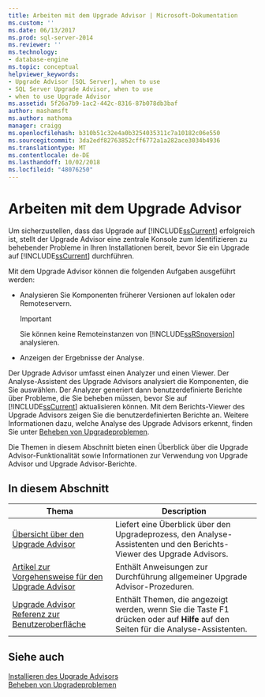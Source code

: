 ```yaml
---
title: Arbeiten mit dem Upgrade Advisor | Microsoft-Dokumentation
ms.custom: ''
ms.date: 06/13/2017
ms.prod: sql-server-2014
ms.reviewer: ''
ms.technology:
- database-engine
ms.topic: conceptual
helpviewer_keywords:
- Upgrade Advisor [SQL Server], when to use
- SQL Server Upgrade Advisor, when to use
- when to use Upgrade Advisor
ms.assetid: 5f26a7b9-1ac2-442c-8316-87b078db3baf
author: mashamsft
ms.author: mathoma
manager: craigg
ms.openlocfilehash: b310b51c32e4a0b3254035311c7a10182c06e550
ms.sourcegitcommit: 3da2edf82763852cff6772a1a282ace3034b4936
ms.translationtype: MT
ms.contentlocale: de-DE
ms.lasthandoff: 10/02/2018
ms.locfileid: "48076250"
---
```

# <a name="working-with-upgrade-advisor"></a>Arbeiten mit dem Upgrade Advisor
  Um sicherzustellen, dass das Upgrade auf [!INCLUDE[ssCurrent](../../includes/sscurrent-md.md)] erfolgreich ist, stellt der Upgrade Advisor eine zentrale Konsole zum Identifizieren zu behebender Probleme in Ihren Installationen bereit, bevor Sie ein Upgrade auf [!INCLUDE[ssCurrent](../../includes/sscurrent-md.md)] durchführen.  
  
 Mit dem Upgrade Advisor können die folgenden Aufgaben ausgeführt werden:  
  
-   Analysieren Sie Komponenten früherer Versionen auf lokalen oder Remoteservern.  
  
    > [!IMPORTANT]  
    >  Sie können keine Remoteinstanzen von [!INCLUDE[ssRSnoversion](../../includes/ssrsnoversion-md.md)] analysieren.  
  
-   Anzeigen der Ergebnisse der Analyse.  
  
 Der Upgrade Advisor umfasst einen Analyzer und einen Viewer. Der Analyse-Assistent des Upgrade Advisors analysiert die Komponenten, die Sie auswählen. Der Analyzer generiert dann benutzerdefinierte Berichte über Probleme, die Sie beheben müssen, bevor Sie auf [!INCLUDE[ssCurrent](../../includes/sscurrent-md.md)] aktualisieren können. Mit dem Berichts-Viewer des Upgrade Advisors zeigen Sie die benutzerdefinierten Berichte an. Weitere Informationen dazu, welche Analyse des Upgrade Advisors erkennt, finden Sie unter [Beheben von Upgradeproblemen](../../../2014/sql-server/install/resolving-upgrade-issues.md).  
  
 Die Themen in diesem Abschnitt bieten einen Überblick über die Upgrade Advisor-Funktionalität sowie Informationen zur Verwendung von Upgrade Advisor und Upgrade Advisor-Berichte.  
  
## <a name="in-this-section"></a>In diesem Abschnitt  
  
|Thema|Description|  
|-----------|-----------------|  
|[Übersicht über den Upgrade Advisor](../../../2014/sql-server/install/overview-of-upgrade-advisor.md)|Liefert eine Überblick über den Upgradeprozess, den Analyse-Assistenten und den Berichts-Viewer des Upgrade Advisors.|  
|[Artikel zur Vorgehensweise für den Upgrade Advisor](../../../2014/sql-server/install/upgrade-advisor-how-to-topics.md)|Enthält Anweisungen zur Durchführung allgemeiner Upgrade Advisor-Prozeduren.|  
|[Upgrade Advisor Referenz zur Benutzeroberfläche](../../../2014/sql-server/install/upgrade-advisor-user-interface-reference.md)|Enthält Themen, die angezeigt werden, wenn Sie die Taste F1 drücken oder auf **Hilfe** auf den Seiten für die Analyse-Assistenten.|  
  
## <a name="see-also"></a>Siehe auch  
 [Installieren des Upgrade Advisors](../../../2014/sql-server/install/installing-upgrade-advisor.md)   
 [Beheben von Upgradeproblemen](../../../2014/sql-server/install/resolving-upgrade-issues.md)  
  
  
